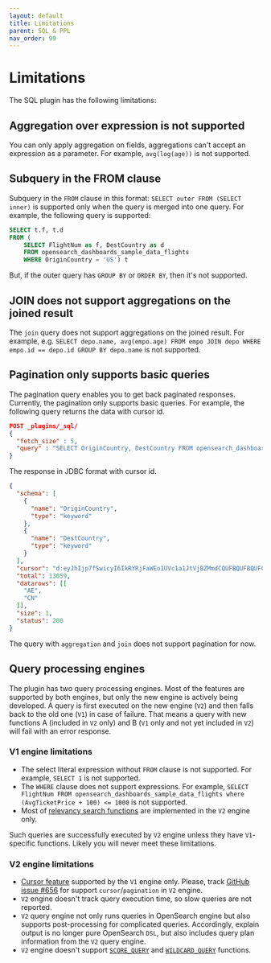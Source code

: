 ```yaml
---
layout: default
title: Limitations
parent: SQL & PPL
nav_order: 99
---
```


# Limitations

The SQL plugin has the following limitations:

## Aggregation over expression is not supported

You can only apply aggregation on fields, aggregations can't accept an expression as a parameter. For example, `avg(log(age))` is not supported.

## Subquery in the FROM clause

Subquery in the `FROM` clause in this format: `SELECT outer FROM (SELECT inner)` is supported only when the query is merged into one query. For example, the following query is supported:

```sql
SELECT t.f, t.d
FROM (
    SELECT FlightNum as f, DestCountry as d
    FROM opensearch_dashboards_sample_data_flights
    WHERE OriginCountry = 'US') t
```

But, if the outer query has `GROUP BY` or `ORDER BY`, then it's not supported.

## JOIN does not support aggregations on the joined result

The `join` query does not support aggregations on the joined result.
For example, e.g. `SELECT depo.name, avg(empo.age) FROM empo JOIN depo WHERE empo.id == depo.id GROUP BY depo.name` is not supported.

## Pagination only supports basic queries

The pagination query enables you to get back paginated responses.
Currently, the pagination only supports basic queries. For example, the following query returns the data with cursor id.

```json
POST _plugins/_sql/
{
  "fetch_size" : 5,
  "query" : "SELECT OriginCountry, DestCountry FROM opensearch_dashboards_sample_data_flights ORDER BY OriginCountry ASC"
}
```

The response in JDBC format with cursor id.

```json
{
  "schema": [
    {
      "name": "OriginCountry",
      "type": "keyword"
    },
    {
      "name": "DestCountry",
      "type": "keyword"
    }
  ],
  "cursor": "d:eyJhIjp7fSwicyI6IkRYRjFaWEo1UVc1a1JtVjBZMmdCQUFBQUFBQUFCSllXVTJKVU4yeExiWEJSUkhsNFVrdDVXVEZSYkVKSmR3PT0iLCJjIjpbeyJuYW1lIjoiT3JpZ2luQ291bnRyeSIsInR5cGUiOiJrZXl3b3JkIn0seyJuYW1lIjoiRGVzdENvdW50cnkiLCJ0eXBlIjoia2V5d29yZCJ9XSwiZiI6MSwiaSI6ImtpYmFuYV9zYW1wbGVfZGF0YV9mbGlnaHRzIiwibCI6MTMwNTh9",
  "total": 13059,
  "datarows": [[
    "AE",
    "CN"
  ]],
  "size": 1,
  "status": 200
}
```

The query with `aggregation` and `join` does not support pagination for now.

## Query processing engines

The plugin has two query processing engines. Most of the features are supported by both engines, but only the new engine is actively being developed. A query is first executed on the new engine (`V2`) and then falls back to the old one (`V1`) in case of failure. That means a query with new functions A (included in `V2` only) and B (`V1` only and not yet included in `V2`) will fail with an error response.

### V1 engine limitations

* The select literal expression without `FROM` clause is not supported. For example, `SELECT 1` is not supported.
* The `WHERE` clause does not support expressions. For example, `SELECT FlightNum FROM opensearch_dashboards_sample_data_flights where (AvgTicketPrice + 100) <= 1000` is not supported.
* Most of [relevancy search functions]({{site.url}}{{site.baseurl}}/search-plugins/sql/full-text/) are implemented in the `V2` engine only.

Such queries are successfully executed by `V2` engine unless they have `V1`-specific functions. Likely you will never meet these limitations.

### V2 engine limitations

* [Cursor feature](#pagination-only-supports-basic-queries) supported by the `V1` engine only.
Please, track [GitHub issue #656](https://github.com/opensearch-project/sql/issues/656) for support `cursor`/`pagination` in `V2` engine.
* `V2` engine doesn't track query execution time, so slow queries are not reported.
* `V2` query engine not only runs queries in OpenSearch engine but also supports post-processing for complicated queries. Accordingly, explain output is no longer pure OpenSearch `DSL`, but also includes query plan information from the `V2` query engine.
* `V2` engine doesn't support [`SCORE_QUERY`]({{site.url}}{{site.baseurl}}/search-plugins/sql/sql/functions#score-query) and [`WILDCARD_QUERY`]({{site.url}}{{site.baseurl}}/search-plugins/sql/sql/functions#wildcard-query) functions.
